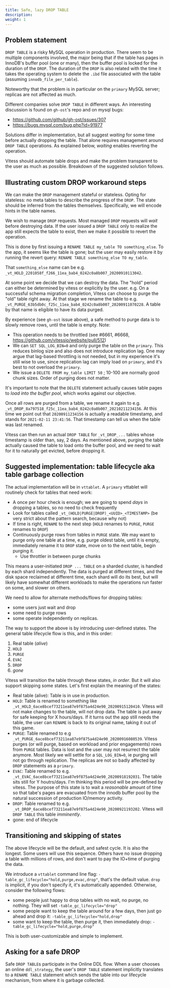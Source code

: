 ```yaml
---
title: Safe, lazy DROP TABLE
description:
weight: 1
---
```


## Problem statement

`DROP TABLE` is a risky MySQL operation in production. There seem to be multiple components involved, the major being that if the table has pages in InnoDB's buffer pool (one or many), then the buffer pool is locked for the duration of the `DROP`. The duration of the `DROP` is also related with the time it takes the operating system to delete the `.ibd` file associated with the table (assuming `innodb_file_per_table`).

Noteworthy that the problem is in particular on the `primary` MySQL server; replicas are not affected as much.

Different companies solve `DROP TABLE` in different ways. An interesting discussion is found on `gh-ost`'s repo and on mysql bugs:

- https://github.com/github/gh-ost/issues/307
- https://bugs.mysql.com/bug.php?id=91977

Solutions differ in implementation, but all suggest _waiting_ for some time before actually dropping the table. That alone requires management around `DROP TABLE` operations. As explained below, _waiting_ enables reverting the operation.

Vitess should automate table drops and make the problem transparent to the user as much as possible. Breakdown of the suggested solution follows.

## Illustrating custom DROP workaround steps

We can make the `DROP` management stateful or stateless. Opting for stateless: no meta tables to describe the progress of the `DROP`. The state should be inferred from the tables themselves. Specifically, we will encode hints in the table names.

We wish to manage `DROP` requests. Most managed `DROP` requests will _wait_ before destroying data. If the user issued a `DROP TABLE` only to realize the app still expects the table to exist, then we make it possible to revert the operation.

This is done by first issuing a `RENAME TABLE my_table TO something_else`. To the app, it seems like the table is gone; but the user may easily restore it by running the revert query: `RENAME TABLE something_else TO my_table`.

That `something_else` name can be e.g. `_vt_HOLD_2201058f_f266_11ea_bab4_0242c0a8b007_20200910113042`.

At some point we decide that we can destroy the data. The "hold" period can either be determined by vitess or explicitly by the user. e.g. On a successful schema migration completion, Vitess can choose to purge the "old" table right away.
At that stage we rename the table to e.g. `_vt_PURGE_63b5db0c_f25c_11ea_bab4_0242c0a8b007_20200911070228`.
A table by that name is eligible to have its data purged.

By experience (see `gh-ost` issue above), a safe method to purge data is to slowly remove rows, until the table is empty. Note:

- This operation needs to be throttled (see #6661, #6668,  https://github.com/vitessio/website/pull/512)
- We can `SET SQL_LOG_BIN=0` and only purge the table on the `primary`. This reduces binlog size and also does not introduce replication lag. One may argue that lag-based throttling is not needed, but in my experience it's still wise to use, since replication lag can imply load on `primary`, and it's best to not overload the `primary`.
- We issue a `DELETE FROM my_table LIMIT 50` ; 10-100 are normally good chunk sizes. Order of purging does not matter.

It's important to note that the `DELETE` statement actually causes table pages to _load into the buffer pool_, which works against our objective.

Once all rows are purged from a table, we rename it again to e.g. `_vt_DROP_8a797518_f25c_11ea_bab4_0242c0a8b007_20210211234156`. At this time we point out that `20200911234156` is actually a readable timestamp, and stands for `2021-02-11 23:41:56`. That timestamp can tell us when the table was last renamed. 

Vitess can then run an actual `DROP TABLE` for `_vt_DROP_...` tables whose timestamp is older than, say, 2 days. As mentioned above, purging the table actually caused the table to load onto the buffer pool, and we need to wait for it to naturally get evicted, before dropping it.

## Suggested implementation: table lifecycle aka table garbage collection

The actual implementation will be in `vttablet`. A `primary` vttablet will routinely check for tables that need work:

- A once per hour check is enough; we are going to spend _days_ in dropping a tables, so no need to check frequently
- Look for tables called `_vt_(HOLD|PURGE|DROP)_<UUID>_<TIMESTAMP>` (be very strict about the pattern search, because why not)
- If time is right, `RENAME` to the next step (`HOLD` renames to `PURGE`, `PURGE` renames to `DROP`)
- Continuously purge rows from tables in `PURGE` state. We may want to purge only one table at a time, e.g. purge oldest table, until it is empty, immediately rename it to `DROP` state, move on to the next table, begin purging it.
  - Use throttler in between purge chunks

This means a user-initiated `DROP ... TABLE` on a sharded cluster, is handled by each shard independently. The data is purged at different times, and the disk space reclaimed at different time, each shard will do its best, but will likely have somewhat different workloads to make the operations run faster on some, and slower on others.

We need to allow for alternate methods/flows for dropping tables:

- some users just wait and drop
- some need to purge rows
- some operate independently on replicas.

The way to support the above is by introducing user-defined states. The general table lifecycle flow is this, and in this order:

1. Real table (_alive_)
2. `HOLD`
3. `PURGE`
4. `EVAC`
5. `DROP`
6. _gone_

Vitess will transition the table through these states, _in order_. But it will also support skipping some states. Let's first explain the meaning of the states:

- Real table (alive): Table is in use in production.
- `HOLD`: Table is renamed to something like `_vt_HOLD_6ace8bcef73211ea87e9f875a4d24e90_20200915120410`. Vitess will not make changes to the table, will not drop data. The table is put away for safe keeping for X hours/days. If it turns out the app still needs the table, the user can `RENAME` is back to its original name, taking it out of this game.
- `PURGE`: Table renamed to e.g `_vt_PURGE_6ace8bcef73211ea87e9f875a4d24e90_20200916080539`. Vitess purges (or will purge, based on workload and prior engagements) rows from `PURGE` tables. Data is lost and the user may not resurrect the table anymore.
Most likely we will settle for a `SQL_LOG_BIN=0`, ie purging will not go through replication. The replicas are not so badly affected by `DROP` statements as a `primary`.
- `EVAC`: Table renamed to e.g. `_vt_EVAC_6ace8bcef73211ea87e9f875a4d24e90_20200918192031`. The table sits still for Y houtrs/days. I'm thinking this period will be pre-defined by vitess. The purpose of this state is to wait a _reasonable_ amount of time so that tabe's pages are evacuated from the innodb buffer pool by the natural succession of production IO/memory activity.
- `DROP`: Table renamed to e.g. `_vt_DROP_6ace8bcef73211ea87e9f875a4d24e90_20200921193202`. Vitess will `DROP TABLE` this table _imminently_.  
- gone: end of lifecycle

## Transitioning and skipping of states

The above lifecycle will be the default, and safest cycle. It is also the longest. Some users will use this sequence. Others have no issue dropping a table with millions of rows, and don't want to pay the IO+time of purging the data.

We introduce a `vttablet` command line flag: `-table_gc_lifecycle="hold,purge,evac,drop"`, that's the default value. `drop` is implicit, if you don't specify it, it's automatically appended. Otherwise, consider the following flows:

- some people just happy to drop tables with no wait, no purge, no nothing. They will set  `-table_gc_lifecycle="drop"`
- some people want to keep the table around for a few days, then just go ahead and drop it: `-table_gc_lifecycle="hold,drop"`
- some want to keep the table, then purge it, then immediately drop: `-table_gc_lifecycle="hold,purge,drop"`

This is both user-customizable and simple to implement.

 
## Asking for a safe DROP

Safe `DROP TABLE`s participate in the Online DDL flow. When a user chooses an online `ddl_strategy`, the user's `DROP TABLE` statement implicitly translates to a `RENAME TABLE` statement which sends the table into our lifecycle mechanism, from where it is garbage collected.

